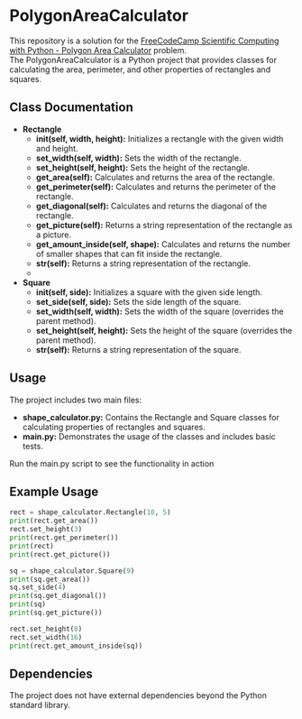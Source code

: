 # PolygonAreaCalculator

This repository is a solution for the [FreeCodeCamp Scientific Computing with Python - Polygon Area Calculator](https://www.freecodecamp.org/learn/scientific-computing-with-python/scientific-computing-with-python-projects/polygon-area-calculator) problem.<br>
The PolygonAreaCalculator is a Python project that provides classes for calculating the area, perimeter, and other properties of rectangles and squares.

## Class Documentation
- **Rectangle**
  - **__init__(self, width, height):** Initializes a rectangle with the given width and height.
  - **set_width(self, width):** Sets the width of the rectangle.
  - **set_height(self, height):** Sets the height of the rectangle.
  - **get_area(self):** Calculates and returns the area of the rectangle.
  - **get_perimeter(self):** Calculates and returns the perimeter of the rectangle.
  - **get_diagonal(self):** Calculates and returns the diagonal of the rectangle.
  - **get_picture(self):** Returns a string representation of the rectangle as a picture.
  - **get_amount_inside(self, shape):** Calculates and returns the number of smaller shapes that can fit inside the rectangle.
  - **__str__(self):** Returns a string representation of the rectangle.
  - 
- **Square**
  - **__init__(self, side):** Initializes a square with the given side length.
  - **set_side(self, side):** Sets the side length of the square.
  - **set_width(self, width):** Sets the width of the square (overrides the parent method).
  - **set_height(self, height):** Sets the height of the square (overrides the parent method).
  - **__str__(self):** Returns a string representation of the square.

## Usage
The project includes two main files:

- **shape_calculator.py:** Contains the Rectangle and Square classes for calculating properties of rectangles and squares.
- **main.py:** Demonstrates the usage of the classes and includes basic tests.

Run the main.py script to see the functionality in action

## Example Usage

```python
rect = shape_calculator.Rectangle(10, 5)
print(rect.get_area())
rect.set_height(3)
print(rect.get_perimeter())
print(rect)
print(rect.get_picture())

sq = shape_calculator.Square(9)
print(sq.get_area())
sq.set_side(4)
print(sq.get_diagonal())
print(sq)
print(sq.get_picture())

rect.set_height(8)
rect.set_width(16)
print(rect.get_amount_inside(sq))
```
## Dependencies
The project does not have external dependencies beyond the Python standard library.
